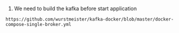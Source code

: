 1. We need to build the kafka before start application

`https://github.com/wurstmeister/kafka-docker/blob/master/docker-compose-single-broker.yml`